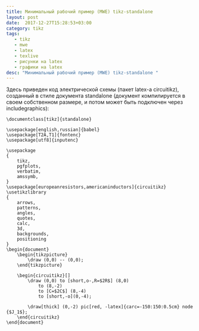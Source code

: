 ```yaml
---
title: Минимальный рабочий пример (MWE) tikz-standalone 
layout: post
date:  2017-12-27T15:28:53+03:00
category: tikz
tags:
   - tikz
   - mwe
   - latex
   - texlive
   - рисунки на latex
   - графики на latex
desc: "Минимальный рабочий пример (MWE) tikz-standalone "
---
```


Здесь приведен код электрической схемы (пакет latex-а circuitikz), созданный в стиле документа standalone (документ компилируется в своем собственном размере, и потом может быть подключен через includegraphics):
<!--ed-->  
<pre><code class="language-latex">\documentclass[tikz]{standalone}

\usepackage[english,russian]{babel}
\usepackage[T2A,T1]{fontenc}
\usepackage[utf8]{inputenc}

\usepackage
{
    tikz,
    pgfplots,
    verbatim,
    amssymb,
}
\usepackage[europeanresistors,americaninductors]{circuitikz}
\usetikzlibrary
{
    arrows,
    patterns,
    angles,
    quotes,
    calc, 
    3d,
    backgrounds, 
    positioning
}
\begin{document}
    \begin{tikzpicture}
        \draw (0,0) -- (0,0);
    \end{tikzpicture} 

    \begin{circuitikz}[]
        \draw (0,0) to [short,o-,R=$2R$] (8,0)
            to (8,-2)
            to [C=$2C$] (8,-4)
            to [short,-o](0,-4);

        \draw[thick] (0,-2) pic[red, -latex]{carc=-150:150:0.5cm} node {$J_1$};
    \end{circuitikz}    
\end{document}</code></pre>

